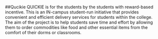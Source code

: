##Qucikie
QUICKIE is for the students by the students with reward-based incentive. 
This is an IN-campus student-run initiative that provides convenient and efficient delivery services for students within the college. 
The aim of the project is to help students save time and effort by allowing them to order commodities like food and other essential items from the comfort of their dorms or classrooms.


